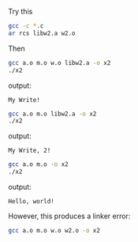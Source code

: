 Try this

```bash
gcc -c *.c
ar rcs libw2.a w2.o
```
Then

```bash
gcc a.o m.o w.o libw2.a -o x2
./x2
```
output:

```
My Write!
```

```bash
gcc a.o m.o libw2.a -o x2
./x2
```
output:

```
My Write, 2!
```

```bash
gcc a.o m.o -o x2
./x2
```

output:

```
Hello, world!
```

However, this produces a linker error:

```bash
gcc a.o m.o w.o w2.o -o x2
```
